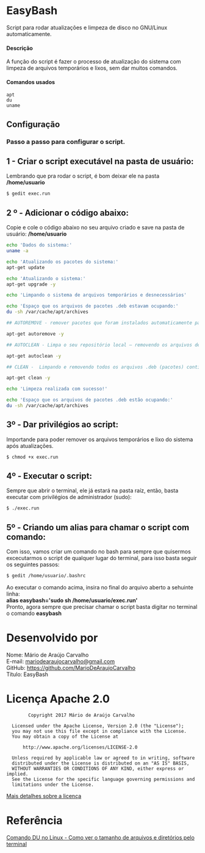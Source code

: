# EasyBash
Script para rodar atualizações e limpeza de disco no GNU/Linux automaticamente.

#### Descrição
A função do script é fazer o processo de atualização do sistema com limpeza de arquivos temporários e lixos, sem dar muitos comandos.

#### Comandos usados
    apt
    du
    uname
    
## Configuração
### Passo a passo para configurar o script.

## 1 - Criar o script executável na pasta de usuário:
Lembrando que pra rodar o script, é bom deixar ele na pasta __/home/usuario__
```bash
$ gedit exec.run
```
## 2 º - Adicionar o código abaixo:
Copie e cole o código abaixo no seu arquivo criado e save na pasta de usuário: __/home/usuario__
```bash
echo 'Dados do sistema:'
uname -a

echo 'Atualizando os pacotes do sistema:'
apt-get update

echo 'Atualizando o sistema:'
apt-get upgrade -y

echo 'Limpando o sistema de arquivos temporários e desnecessários'

echo 'Espaço que os arquivos de pacotes .deb estavam ocupando:'
du -sh /var/cache/apt/archives

## AUTOREMOVE - remover pacotes que foram instalados automaticamente para satisfazer dependências de outros pacotes e que já não são mais necessários.

apt-get autoremove -y

## AUTOCLEAN - Limpa o seu repositório local — removendo os arquivos de pacotes (.deb) que não podem mais ser baixados (versões antigas) e são completamente inúteis e obsoletos.

apt-get autoclean -y

## CLEAN -  Limpando e removendo todos os arquivos .deb (pacotes) contidos nos diretórios — exceto o lock file.

apt-get clean -y

echo 'Limpeza realizada com sucesso!'

echo 'Espaço que os arquivos de pacotes .deb estão ocupando:'
du -sh /var/cache/apt/archives

```
## 3º - Dar privilégios ao script: 
Importande para poder remover os arquivos temporários e lixo do sistema após atualizações.
```bash
$ chmod +x exec.run
```

## 4º - Executar o script:
Sempre que abrir o terminal, ele já estará na pasta raíz, então, basta executar com privilégios de administrador (sudo):
```bash
$ ./exec.run
```

## 5º - Criando um alias para chamar o script com comando:
Com isso, vamos criar um comando no bash para sempre que quisermos excecutarmos o script de qualquer lugar do terminal, para isso basta seguir os seguintes passos:
```bash
$ gedit /home/usuario/.bashrc
```
Ao executar o comando acima, insira no final do arquivo aberto a sehuinte linha:<br>
__alias easybash='sudo sh /home/usuario/exec.run'__<br>
Pronto, agora sempre que precisar chamar o script basta digitar no terminal o comando __easybash__

# Desenvolvido por<br>
Nome: Mário de Araújo Carvalho<br> 
E-mail: mariodearaujocarvalho@gmail.com<br>
GitHub: https://github.com/MarioDeAraujoCarvalho<br>
Título: EasyBash
<br>

# Licença Apache 2.0

``` 
        Copyright 2017 Mário de Araújo Carvalho
 
  Licensed under the Apache License, Version 2.0 (the "License");
  you may not use this file except in compliance with the License.
  You may obtain a copy of the License at
 
      http://www.apache.org/licenses/LICENSE-2.0
 
  Unless required by applicable law or agreed to in writing, software
  distributed under the License is distributed on an "AS IS" BASIS,
  WITHOUT WARRANTIES OR CONDITIONS OF ANY KIND, either express or implied.
  See the License for the specific language governing permissions and
  limitations under the License.

```

<a href="https://www.apache.org/licenses/LICENSE-2.0" target="_blank">Mais detalhes sobre a licença</a>

# Referência
<a href="https://www.diolinux.com.br/2019/01/comando-du-no-linux-espaco-disco.html?m=1" target="_blank">Comando DU no Linux - Como ver o tamanho de arquivos e diretórios pelo terminal</a>
